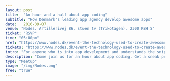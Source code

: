 ```yaml
---
layout: post
title:  "An hour and a half about app coding"
subtitle: "How Denmark's leading app agency develop awesome apps"
date:   2016-09-07
venue: "Nodes. Artillerivej 86, stuen tv (Trikotagen), 2300 KBH S"
ticket: "RSVP"
time: "05:00pm"
href: "https://www.nodes.dk/event-the-technology-used-to-create-awesome-apps-part-of-cph-tech-fest/"
tickets: "https://www.nodes.dk/event-the-technology-used-to-create-awesome-apps-part-of-cph-tech-fest/"
intro: "For anyone who is into app development and understands the snippet"
description: "Come join us for an hour about app coding. Get a sneak peak behind the scenes of our stack, and a look into the future of coding as we see it at Nodes. You will be presented for some of the tools and languages, we use, when we build awesome apps for large corporations in both Denmark and the UK. And furthermore, our CTO Casper Rasmussen will introduce you to the newest technology we explore for the future of app development, like our recent investment in Vapor, a serverside Swift framework. Contact: maiv@nodes.dk"
type: "Meetup"
image: "/img/Nodes.png"
free: "true"
---
```

<!-- fill in the URL of your event host page if you haven't enough information for a detail page, so the event link won't point on the detail page at all -->
